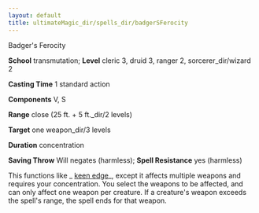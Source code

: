 ```yaml
---
layout: default
title: ultimateMagic_dir/spells_dir/badgerSFerocity
---
```

Badger's Ferocity

**School** transmutation; **Level** cleric 3, druid 3, ranger 2, sorcerer_dir/wizard 2

**Casting Time** 1 standard action

**Components** V, S

**Range** close (25 ft. + 5 ft._dir/2 levels)

**Target** one weapon_dir/3 levels

**Duration** concentration

**Saving Throw** Will negates (harmless); **Spell Resistance** yes (harmless)

This functions like _ [keen edge](../spells_dir/keenEdge#_keen-edge)_, except it affects multiple weapons and requires your concentration. You select the weapons to be affected, and can only affect one weapon per creature. If a creature's weapon exceeds the spell's range, the spell ends for that weapon.

